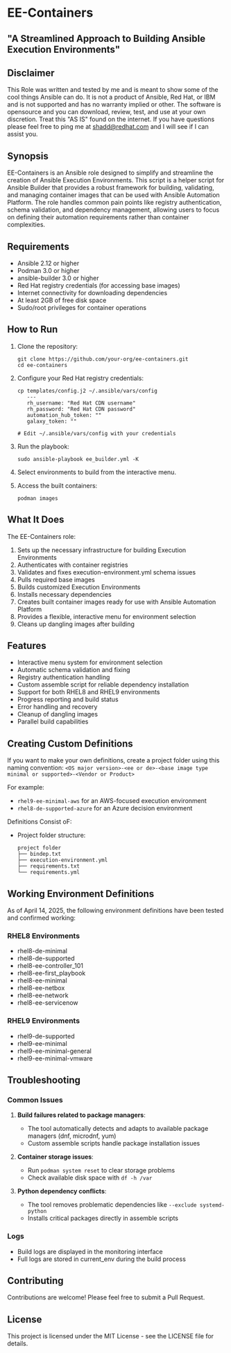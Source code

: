 # EE-Containers

## "A Streamlined Approach to Building Ansible Execution Environments"

## Disclaimer

This Role was written and tested by me and is meant to show some of the cool things Ansible can do. It is not a product of Ansible, Red Hat, or IBM and is not supported and has no warranty implied or other. The software is opensource and you can download, review, test, and use at your own discretion. Treat this "AS IS" found on the internet. If you have questions please feel free to ping me at <shadd@redhat.com> and I will see if I can assist you.

## Synopsis

EE-Containers is an Ansible role designed to simplify and streamline the creation of Ansible Execution Environments. This script is a helper script for Ansible Builder that provides a robust framework for building, validating, and managing container images that can be used with Ansible Automation Platform. The role handles common pain points like registry authentication, schema validation, and dependency management, allowing users to focus on defining their automation requirements rather than container complexities.

## Requirements

* Ansible 2.12 or higher
* Podman 3.0 or higher
* ansible-builder 3.0 or higher
* Red Hat registry credentials (for accessing base images)
* Internet connectivity for downloading dependencies
* At least 2GB of free disk space
* Sudo/root privileges for container operations

## How to Run

1. Clone the repository:

   ```
   git clone https://github.com/your-org/ee-containers.git
   cd ee-containers
   ```

2. Configure your Red Hat registry credentials:

   ```
   cp templates/config.j2 ~/.ansible/vars/config
      ---
      rh_username: "Red Hat CDN username"
      rh_password: "Red Hat CDN password"
      automation_hub_token: ""
      galaxy_token: ""

   # Edit ~/.ansible/vars/config with your credentials
   ```

3. Run the playbook:

   ```
   sudo ansible-playbook ee_builder.yml -K
   ```

4. Select environments to build from the interactive menu.

5. Access the built containers:

   ```
   podman images
   ```

## What It Does

The EE-Containers role:

1. Sets up the necessary infrastructure for building Execution Environments
2. Authenticates with container registries
3. Validates and fixes execution-environment.yml schema issues
4. Pulls required base images
5. Builds customized Execution Environments
6. Installs necessary dependencies
7. Creates built container images ready for use with Ansible Automation Platform
8. Provides a flexible, interactive menu for environment selection
9. Cleans up dangling images after building

## Features

* Interactive menu system for environment selection
* Automatic schema validation and fixing
* Registry authentication handling
* Custom assemble script for reliable dependency installation
* Support for both RHEL8 and RHEL9 environments
* Progress reporting and build status
* Error handling and recovery
* Cleanup of dangling images
* Parallel build capabilities

## Creating Custom Definitions

If you want to make your own definitions, create a project folder using this naming convention:
`<OS major version>-<ee or de>-<base image type minimal or supported>-<Vendor or Product>`

For example:

* `rhel9-ee-minimal-aws` for an AWS-focused execution environment
* `rhel8-de-supported-azure` for an Azure decision environment

Definitions Consist oF:

* Project folder structure:

  ```
  project folder
  ├── bindep.txt
  ├── execution-environment.yml
  ├── requirements.txt
  └── requirements.yml
  ```

## Working Environment Definitions

As of April 14, 2025, the following environment definitions have been tested and confirmed working:

### RHEL8 Environments

* rhel8-de-minimal
* rhel8-de-supported
* rhel8-ee-controller_101
* rhel8-ee-first_playbook
* rhel8-ee-minimal
* rhel8-ee-netbox
* rhel8-ee-network
* rhel8-ee-servicenow

### RHEL9 Environments

* rhel9-de-supported
* rhel9-ee-minimal
* rhel9-ee-minimal-general
* rhel9-ee-minimal-vmware

## Troubleshooting

### Common Issues

1. **Build failures related to package managers**:
   * The tool automatically detects and adapts to available package managers (dnf, microdnf, yum)
   * Custom assemble scripts handle package installation issues

2. **Container storage issues**:
   * Run `podman system reset` to clear storage problems
   * Check available disk space with `df -h /var`

3. **Python dependency conflicts**:
   * The tool removes problematic dependencies like `--exclude systemd-python`
   * Installs critical packages directly in assemble scripts

### Logs

* Build logs are displayed in the monitoring interface
* Full logs are stored in current_env during the build process

## Contributing

Contributions are welcome! Please feel free to submit a Pull Request.

## License

This project is licensed under the MIT License - see the LICENSE file for details.

